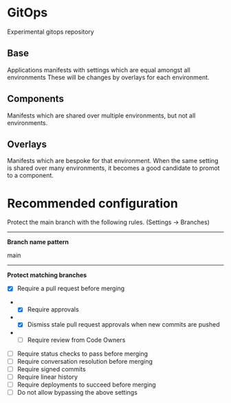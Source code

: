 # GitOps
Experimental gitops repository

## Base
Applications manifests with settings which are equal amongst all environments
These will be changes by overlays for each environment.

## Components
Manifests which are shared over multiple environments, but not all environments.

## Overlays
Manifests which are bespoke for that environment.
When the same setting is shared over many environments, it becomes a good candidate to promot to a component.

# Recommended configuration
Protect the main branch with the following rules. (Settings -> Branches)

---
**Branch name pattern**

main

---
**Protect matching branches**
- [x] Require a pull request before merging
- - [x] Require approvals
- - [x] Dismiss stale pull request approvals when new commits are pushed
- - [ ] Require review from Code Owners
- [ ] Require status checks to pass before merging 
- [ ] Require conversation resolution before merging
- [ ] Require signed commits 
- [ ] Require linear history 
- [ ] Require deployments to succeed before merging 
- [ ] Do not allow bypassing the above settings 
